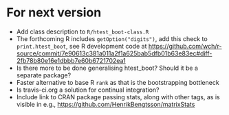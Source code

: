 # For next version

* Add class description to `R/htest_boot-class.R`
* The forthcoming R includes `getOption("digits")`, add this check to `print.htest_boot`, see R development code at <https://github.com/wch/r-source/commit/7e90613c381a011a2f1a625bab5dfb01b63e83ec#diff-2fb78b80e16e1dbbb7e60b6721702ea1>
* Is there more to be done generalising htest_boot?  Should it be a separate package?
* Faster alternative to base R `rank` as that is the bootstrapping bottleneck
* Is travis-ci.org a solution for continual integration?
* Include link to CRAN package passing stats, along with other tags, as is visible in e.g., https://github.com/HenrikBengtsson/matrixStats
